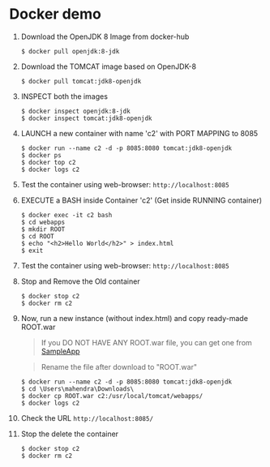 # Docker demo


1. Download the OpenJDK 8 Image from docker-hub

    ```
    $ docker pull openjdk:8-jdk
    ```

2.  Download the TOMCAT image based on OpenJDK-8

    ```
    $ docker pull tomcat:jdk8-openjdk
    ```

3.  INSPECT both the images

    ```
    $ docker inspect openjdk:8-jdk
    $ docker inspect tomcat:jdk8-openjdk
    ```

4.  LAUNCH a new container with name 'c2' with PORT MAPPING to 8085

    ```
    $ docker run --name c2 -d -p 8085:8080 tomcat:jdk8-openjdk
    $ docker ps 
    $ docker top c2
    $ docker logs c2
    ```

5.  Test the container using web-browser: `http://localhost:8085`

6.  EXECUTE a BASH inside Container 'c2' (Get inside RUNNING container)

    ```
    $ docker exec -it c2 bash
    $ cd webapps
    $ mkdir ROOT
    $ cd ROOT
    $ echo "<h2>Hello World</h2>" > index.html
    $ exit
    ```

7.  Test the container using web-browser: `http://localhost:8085`

8.  Stop and Remove the Old container

    ```
    $ docker stop c2
    $ docker rm c2
    ```

9.  Now, run a new instance (without index.html) and copy ready-made ROOT.war

    > If you DO NOT HAVE ANY ROOT.war file, you can get one from [SampleApp](https://github.com/mahendra-shinde/docker-demos/raw/master/tomcat/DemoWebApp-0.0.1-SNAPSHOT.war)
    
    > Rename the file after download to "ROOT.war"

    ```
    $ docker run --name c2 -d -p 8085:8080 tomcat:jdk8-openjdk
    $ cd \Users\mahendra\Downloads\
    $ docker cp ROOT.war c2:/usr/local/tomcat/webapps/
    $ docker logs c2
    ```


10. Check the URL `http://localhost:8085/`

11. Stop the delete the container

    ```
    $ docker stop c2
    $ docker rm c2
    ```